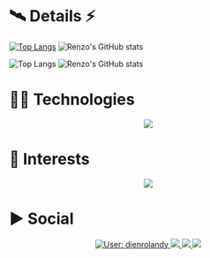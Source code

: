 # 🛰️ Details ⚡
  
 [![Top Langs](https://github-readme-stats.vercel.app/api/top-langs/?username=renzoalves&theme=radical)](https://github.com/renzoalves/github-readme-stats)  ![Renzo's GitHub stats](https://github-readme-stats.vercel.app/api?username=renzoalves&show_icons=true&theme=radical)   
 
 ![Top Langs](https://github-readme-stats.vercel.app/api/top-langs/?username=renzoalves&layout=compact&theme=radical)  ![Renzo's GitHub stats](https://github-readme-stats.vercel.app/api?username=renzoalves&show_icons=true&theme=radical)   

 # 🧑‍💻 Technologies

<p align="center">
  <a href="https://skillicons.dev">
    <img src="https://skillicons.dev/icons?i=git,vue,js,html,css,bootstrap,tailwind,cs,postgres" />
  </a>
</p>
<!-- [![My Skills](https://skillicons.dev/icons?i=vue,js,html,css,bootstrap,tailwind,cs,postgres)](https://skillicons.dev) -->

# 📖 Interests

<p align="center">
  <a href="https://skillicons.dev">
    <img src="https://skillicons.dev/icons?i=git,js,html,css,cs,vue,bootstrap,dotnet,laravel,mysql,postgres,sqlite,tailwind,visualstudio,vscode,nodejs,postman" />
  </a>
</p>
<!-- [![My Skills](https://skillicons.dev/icons?i=js,html,css,cs,vue,bootstrap,dotnet,laravel,mysql,postgres,sqlite,tailwind,visualstudio,vscode,nodejs,postman)](https://skillicons.dev) -->

<!--
   [![My Skills](https://skillicons.dev/icons?i=js,html,css,vue,bootstrap,tailwind)](https://skillicons.dev) <br>
   [![My Skills](https://skillicons.dev/icons?i=mysql,postgres,sqlite)](https://skillicons.dev) <br>
   [![My Skills](https://skillicons.dev/icons?i=dotnet,cs,laravel,nodejs)](https://skillicons.dev) <br>
   [![My Skills](https://skillicons.dev/icons?i=visualstudio,vscode,postman)](https://skillicons.dev)
-->

# ▶️ Social

<p align="center">
  <a href="https://discord.gg/djenrolandy">
    <img src="https://skillicons.dev/icons?i=discord" title="User: djenrolandy"/>
  </a>
  <a href="https://www.instagram.com/renzo.na/">
    <img src="https://skillicons.dev/icons?i=instagram" />
  </a>
  <a href="https://br.linkedin.com/in/renzoalves">
    <img src="https://skillicons.dev/icons?i=linkedin" />
  </a>
  <a href="https://twitter.com/renzoalves">
    <img src="https://skillicons.dev/icons?i=twitter" />
  </a>
</p>

<!--  
[![Discord](https://skillicons.dev/icons?i=discord)](https://discord.gg/EgU2BD9A)  
[![Instagram](https://skillicons.dev/icons?i=instagram)](https://www.instagram.com/renzo.na/)
[![LinkedIn](https://skillicons.dev/icons?i=linkedin)](https://br.linkedin.com/in/renzoalves)
[![Twitter](https://skillicons.dev/icons?i=twitter)](https://github.com/renzoalves)
[![TikTok](https://img.shields.io/badge/TikTok-000000?style=for-the-badge&logo=tiktok&logoColor=white)](https://www.tiktok.com/@renzoalves)
-->

<!--
Referências para personalização da minha pámgina inicial:

Repositório do meu perfil: https://github.com/devfraga/devfraga
Site de Badges: https://dev.to/envoy_/150-badges-for-github-pnk
Repositório do Github Stats: https://github.com/anuraghazra/github-readme-stats
Emojis: https://emojipedia.org/

**renzoalves/renzoalves** is a ✨ _special_ ✨ repository because its `README.md` (this file) appears on your GitHub profile.

Here are some ideas to get you started:

- 🔭 I’m currently working on ...
- 🌱 I’m currently learning ...
- 👯 I’m looking to collaborate on ...
- 🤔 I’m looking for help with ...
- 💬 Ask me about ...
- 📫 How to reach me: ...
- 😄 Pronouns: ...
- ⚡ Fun fact: ...
-->

